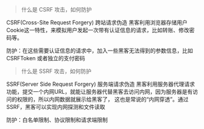 > 什么是 CSRF 攻击，如何防护

CSRF(Cross-Site Request Forgery) 跨站请求伪造
黑客利用浏览器存储用户Cookie这一特性，来模拟用户发起一次带有认证信息的请求，比如转账、修改密码等。

防护：在这些需要认证信息的请求中，加入一些黑客无法得到的参数信息，比如 CSRFToken 或者独立的支付密码

> 什么是 SSRF 攻击，如何防护

SSRF(Server Side Request Forgery) 服务端请求伪造
黑客利用服务器代理请求功能，提交一个内网URL，就能让服务器代替黑客去访问内网，因为服务器是有访问的权限的，所以内网数据就展示给黑客了，
这也是常说的“内网穿透”。通过SSRF，黑客可以实现内网探测和文件读取

防护：白名单限制、协议限制和请求端限制